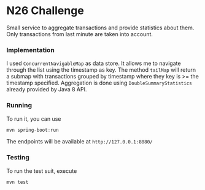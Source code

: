 # N26 Challenge
Small service to aggregate transactions and provide statistics about them.
Only transactions from last minute are taken into account.


### Implementation
I used `ConcurrentNavigableMap` as data store. It allows me to navigate through the list using the timestamp as key.
The method `tailMap` will return a submap with transactions grouped by timestamp where they key is >= the timestamp specified.
Aggregation is done using `DoubleSummaryStatistics` already provided by Java 8 API.

### Running
To run it, you can use
```java
mvn spring-boot:run
```

The endpoints will be available at `http://127.0.0.1:8080/`

### Testing
To run the test suit, execute
```java
mvn test
```

